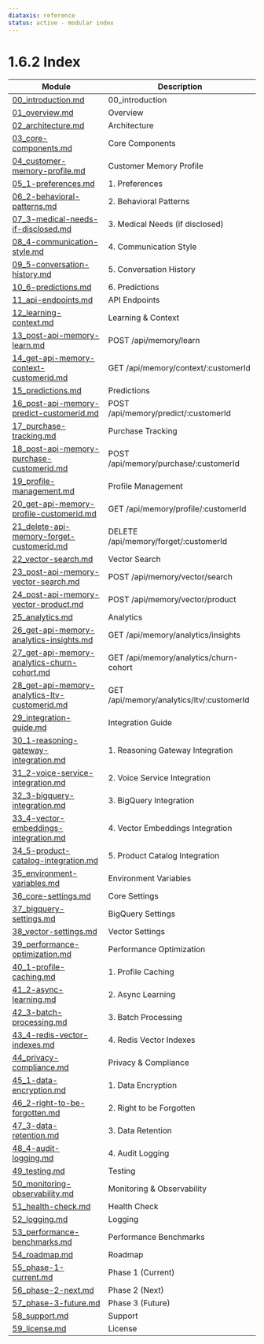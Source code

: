 ```yaml
---
diataxis: reference
status: active - modular index
---
```


# 1.6.2 Index

| Module | Description |
|--------|-------------|
| [00_introduction.md](00_introduction.md) | 00_introduction |
| [01_overview.md](01_overview.md) | Overview |
| [02_architecture.md](02_architecture.md) | Architecture |
| [03_core-components.md](03_core-components.md) | Core Components |
| [04_customer-memory-profile.md](04_customer-memory-profile.md) | Customer Memory Profile |
| [05_1-preferences.md](05_1-preferences.md) | 1. Preferences |
| [06_2-behavioral-patterns.md](06_2-behavioral-patterns.md) | 2. Behavioral Patterns |
| [07_3-medical-needs-if-disclosed.md](07_3-medical-needs-if-disclosed.md) | 3. Medical Needs (if disclosed) |
| [08_4-communication-style.md](08_4-communication-style.md) | 4. Communication Style |
| [09_5-conversation-history.md](09_5-conversation-history.md) | 5. Conversation History |
| [10_6-predictions.md](10_6-predictions.md) | 6. Predictions |
| [11_api-endpoints.md](11_api-endpoints.md) | API Endpoints |
| [12_learning-context.md](12_learning-context.md) | Learning & Context |
| [13_post-api-memory-learn.md](13_post-api-memory-learn.md) | POST /api/memory/learn |
| [14_get-api-memory-context-customerid.md](14_get-api-memory-context-customerid.md) | GET /api/memory/context/:customerId |
| [15_predictions.md](15_predictions.md) | Predictions |
| [16_post-api-memory-predict-customerid.md](16_post-api-memory-predict-customerid.md) | POST /api/memory/predict/:customerId |
| [17_purchase-tracking.md](17_purchase-tracking.md) | Purchase Tracking |
| [18_post-api-memory-purchase-customerid.md](18_post-api-memory-purchase-customerid.md) | POST /api/memory/purchase/:customerId |
| [19_profile-management.md](19_profile-management.md) | Profile Management |
| [20_get-api-memory-profile-customerid.md](20_get-api-memory-profile-customerid.md) | GET /api/memory/profile/:customerId |
| [21_delete-api-memory-forget-customerid.md](21_delete-api-memory-forget-customerid.md) | DELETE /api/memory/forget/:customerId |
| [22_vector-search.md](22_vector-search.md) | Vector Search |
| [23_post-api-memory-vector-search.md](23_post-api-memory-vector-search.md) | POST /api/memory/vector/search |
| [24_post-api-memory-vector-product.md](24_post-api-memory-vector-product.md) | POST /api/memory/vector/product |
| [25_analytics.md](25_analytics.md) | Analytics |
| [26_get-api-memory-analytics-insights.md](26_get-api-memory-analytics-insights.md) | GET /api/memory/analytics/insights |
| [27_get-api-memory-analytics-churn-cohort.md](27_get-api-memory-analytics-churn-cohort.md) | GET /api/memory/analytics/churn-cohort |
| [28_get-api-memory-analytics-ltv-customerid.md](28_get-api-memory-analytics-ltv-customerid.md) | GET /api/memory/analytics/ltv/:customerId |
| [29_integration-guide.md](29_integration-guide.md) | Integration Guide |
| [30_1-reasoning-gateway-integration.md](30_1-reasoning-gateway-integration.md) | 1. Reasoning Gateway Integration |
| [31_2-voice-service-integration.md](31_2-voice-service-integration.md) | 2. Voice Service Integration |
| [32_3-bigquery-integration.md](32_3-bigquery-integration.md) | 3. BigQuery Integration |
| [33_4-vector-embeddings-integration.md](33_4-vector-embeddings-integration.md) | 4. Vector Embeddings Integration |
| [34_5-product-catalog-integration.md](34_5-product-catalog-integration.md) | 5. Product Catalog Integration |
| [35_environment-variables.md](35_environment-variables.md) | Environment Variables |
| [36_core-settings.md](36_core-settings.md) | Core Settings |
| [37_bigquery-settings.md](37_bigquery-settings.md) | BigQuery Settings |
| [38_vector-settings.md](38_vector-settings.md) | Vector Settings |
| [39_performance-optimization.md](39_performance-optimization.md) | Performance Optimization |
| [40_1-profile-caching.md](40_1-profile-caching.md) | 1. Profile Caching |
| [41_2-async-learning.md](41_2-async-learning.md) | 2. Async Learning |
| [42_3-batch-processing.md](42_3-batch-processing.md) | 3. Batch Processing |
| [43_4-redis-vector-indexes.md](43_4-redis-vector-indexes.md) | 4. Redis Vector Indexes |
| [44_privacy-compliance.md](44_privacy-compliance.md) | Privacy & Compliance |
| [45_1-data-encryption.md](45_1-data-encryption.md) | 1. Data Encryption |
| [46_2-right-to-be-forgotten.md](46_2-right-to-be-forgotten.md) | 2. Right to be Forgotten |
| [47_3-data-retention.md](47_3-data-retention.md) | 3. Data Retention |
| [48_4-audit-logging.md](48_4-audit-logging.md) | 4. Audit Logging |
| [49_testing.md](49_testing.md) | Testing |
| [50_monitoring-observability.md](50_monitoring-observability.md) | Monitoring & Observability |
| [51_health-check.md](51_health-check.md) | Health Check |
| [52_logging.md](52_logging.md) | Logging |
| [53_performance-benchmarks.md](53_performance-benchmarks.md) | Performance Benchmarks |
| [54_roadmap.md](54_roadmap.md) | Roadmap |
| [55_phase-1-current.md](55_phase-1-current.md) | Phase 1 (Current) |
| [56_phase-2-next.md](56_phase-2-next.md) | Phase 2 (Next) |
| [57_phase-3-future.md](57_phase-3-future.md) | Phase 3 (Future) |
| [58_support.md](58_support.md) | Support |
| [59_license.md](59_license.md) | License |
